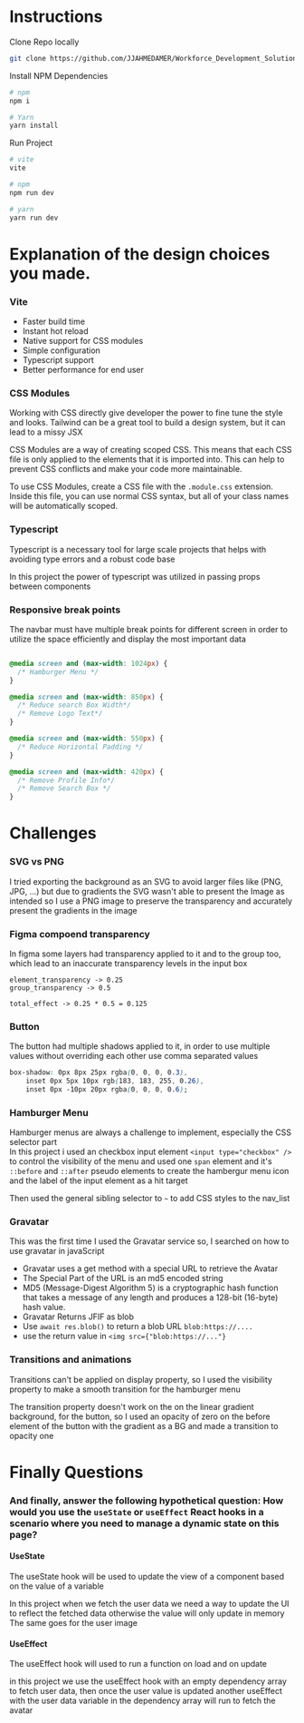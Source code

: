 # Instructions

Clone Repo locally

```bash
git clone https://github.com/JJAHMEDAMER/Workforce_Development_Solutions.git .
```

Install NPM Dependencies

```bash
# npm
npm i

# Yarn
yarn install
```

Run Project

```bash
# vite
vite

# npm
npm run dev

# yarn
yarn run dev
```

# Explanation of the design choices you made.

### Vite

- Faster build time
- Instant hot reload
- Native support for CSS modules
- Simple configuration
- Typescript support
- Better performance for end user

### CSS Modules

Working with CSS directly give developer the power to fine tune the style and looks. Tailwind can be a great tool to build a design system, but it can lead to a missy JSX

CSS Modules are a way of creating scoped CSS. This means that each CSS file is only applied to the elements that it is imported into. This can help to prevent CSS conflicts and make your code more maintainable.

To use CSS Modules, create a CSS file with the `.module.css` extension. Inside this file, you can use normal CSS syntax, but all of your class names will be automatically scoped.

### Typescript

Typescript is a necessary tool for large scale projects that helps with avoiding type errors and a robust code base

In this project the power of typescript was utilized in passing props between components

### Responsive break points

The navbar must have multiple break points for different screen in order to utilize the space efficiently and display the most important data

```CSS

@media screen and (max-width: 1024px) {
  /* Hamburger Menu */
}

@media screen and (max-width: 850px) {
  /* Reduce search Box Width*/
  /* Remove Logo Text*/
}

@media screen and (max-width: 550px) {
  /* Reduce Horizontal Padding */
}

@media screen and (max-width: 420px) {
  /* Remove Profile Info*/
  /* Remove Search Box */
}

```

# Challenges

### SVG vs PNG

I tried exporting the background as an SVG to avoid larger files like (PNG, JPG, ...) but due to gradients the SVG wasn't able to present the Image as intended so I use a PNG image to preserve the transparency and accurately present the gradients in the image

### Figma compoend transparency

In figma some layers had transparency applied to it and to the group too, which lead to an inaccurate transparency levels in the input box

```
element_transparency -> 0.25
group_transparency -> 0.5

total_effect -> 0.25 * 0.5 = 0.125
```

### Button

The button had multiple shadows applied to it, in order to use multiple values without overriding each other use comma separated values

```CSS
box-shadow: 0px 8px 25px rgba(0, 0, 0, 0.3),
    inset 0px 5px 10px rgb(183, 183, 255, 0.26),
    inset 0px -10px 20px rgba(0, 0, 0, 0.6);
```

### Hamburger Menu

Hamburger menus are always a challenge to implement, especially the CSS selector part \
In this project i used an checkbox input element `<input type="checkbox" />` to control the visibility of the menu and used one `span` element and it's `::before` and `::after` pseudo elements to create the hambergur menu icon and the label of the input element as a hit target

Then used the general sibling selector to `~` to add CSS styles to the nav_list

### Gravatar

This was the first time I used the Gravatar service so, I searched on how to use gravatar in javaScript

- Gravatar uses a get method with a special URL to retrieve the Avatar
- The Special Part of the URL is an md5 encoded string
- MD5 (Message-Digest Algorithm 5) is a cryptographic hash function that takes a message of any length and produces a 128-bit (16-byte) hash value.
- Gravatar Returns JFIF as blob
- Use `await res.blob()` to return a blob URL `blob:https://....`
- use the return value in `<img src={"blob:https://..."} `

### Transitions and animations
Transitions can't be applied on display property, so I used the visibility property to make a smooth transition for the hamburger menu

The transition property doesn't work on the on the linear gradient background, for the button, so I used an opacity of zero on the before element of the button with the gradient as a BG and made a transition to opacity one  

# Finally Questions

### And finally, answer the following hypothetical question: How would you use the `useState` or `useEffect` React hooks in a scenario where you need to manage a dynamic state on this page?

#### UseState

The useState hook will be used to update the view of a component based on the value of a variable

In this project when we fetch the user data we need a way to update the UI to reflect the fetched data otherwise the value will only update in memory
The same goes for the user image

#### UseEffect

The useEffect hook will used to run a function on load and on update

in this project we use the useEffect hook with an empty dependency array to fetch user data, then once the user value is updated another useEffect with the user data variable in the dependency array will run to fetch the avatar
